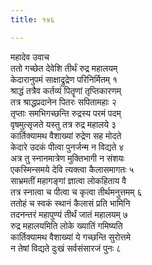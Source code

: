 ```yaml
---
title: १४६

---
```

महादेव उवाच  
ततो गच्छेत देवेशि तीर्थं रुद्र महालयम्  
केदारानुपमं साक्षाद्रुद्रेण परिनिर्मितम् १  
श्राद्धं तत्रैव कर्तव्यं पितॄणां तृप्तिकारणम्  
तत्र श्राद्धप्रदानेन पितरः सपितामहाः २  
तृप्ताः समभिगच्छन्ति रुद्रस्य परमं पदम्  
वृषमुत्सृजते यस्तु तत्र रुद्र महालये ३  
कार्तिक्यामथ वैशाख्यां रुद्रेण सह मोदते  
केदारे उदकं पीत्वा पुनर्जन्म न विद्यते ४  
अत्र तु स्नानमात्रेण मुक्तिभागी न संशयः  
एकस्मिन्समये देवि त्यक्त्वा कैलासमागतः ५  
साभ्रमतीं महागङ्गां ज्ञात्वा लोकहिताय वै  
तत्र स्नात्वा च पीत्वा च कृत्वा तीर्थमनुत्तमम् ६  
ततोहं च स्वकं स्थानं कैलासं प्रति भामिनि  
तदनन्तरं महापुण्यं तीर्थं जातं महालयम् ७  
रुद्र महालयमिति लोके ख्यातिं गमिष्यति  
कार्तिक्यामथ वैशाख्यां ये गच्छन्ति सुरोत्तमे  
न तेषां विद्यते दुःखं सर्वसंसारजं पुनः ८